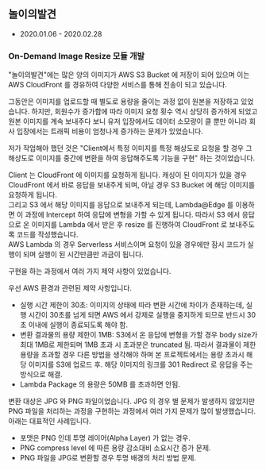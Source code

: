 ## 놀이의발견
- 2020.01.06 - 2020.02.28

### On-Demand Image Resize 모듈 개발

"놀이의발견"에는 많은 양의 이미지가 AWS S3 Bucket 에 저장이 되어 있으며 이는 AWS CloudFront 를 경유하여 다양한 서비스를 통해 전송이 되고 있습니다. 

그동안은 이미지를 업로드할 때 별도로 용량을 줄이는 과정 없이 원본을 저장하고 있었습니다. 하지만, 회원수가 증가함에 따라 이미지 요청 횟수 역시 상당히 증가하게 되었고 원본 이미지를 계속 보내주다 보니 유저 입장에서도 데이터 소모량이 클 뿐만 아니라 회사 입장에서는 트래픽 비용이 엄청나게 증가하는 문제가 있었습니다. 

저가 작업해야 했던 것은 "Client에서 특정 이미지를 특정 해상도로 요청을 할 경우 그 해상도로 이미지를 중간에 변환을 하여 응답해주도록 기능을 구현" 하는 것이었습니다.

Client 는 CloudFront 에 이미지를 요청하게 됩니다. 캐싱이 된 이미지가 있을 경우 CloudFront 에서 바로 응답을 보내주게 되며, 아닐 경우 S3 Bucket 에 해당 이미지를 요청하게 됩니다.  
그리고 S3 에서 해당 이미지를 응답으로 보내주게 되는데, Lambda@Edge 를 이용하면 이 과정에 Intercept 하여 응답에 변형을 가할 수 있게 됩니다. 따라서 S3 에서 응답으로 온 이미지를 Lambda 에서 받은 후 resize 를 진행하여 CloudFront 로 보내주도록 코드를 작성했습니다.  
AWS Lambda 의 경우 Serverless 서비스이며 요청이 있을 경우에만 잠시 코드가 실행이 되며 실행이 된 시간만큼만 과금이 됩니다. 

구현을 하는 과정에서 여러 가지 제약 사항이 있었습니다. 

우선 AWS 환경과 관련된 제약 사항입니다. 
- 실행 시간 제한이 30초: 이미지의 상태에 따라 변환 시간에 차이가 존재하는데, 실행 시간이 30초를 넘게 되면 AWS 에서 강제로 실행을 중지하게 되므로 반드시 30초 이내에 실행이 종료되도록 해야 함. 
- 변환 결과물의 용량 제한이 1MB: S3에서 온 응답에 변형을 가할 경우 body size가 최대 1MB로 제한되며 1MB 초과 시 초과분은 truncated 됨. 따라서 결과물이 제한 용량을 초과할 경우 다른 방법을 생각해야 하며 본 프로젝트에서는 용량 초과시 해당 이미지를 S3에 업로드 후. 해당 이미지의 링크를 301 Redirect 로 응답을 주는 방식으로 해결. 
- Lambda Package 의 용량은 50MB 를 초과하면 안됨. 

변환 대상은 JPG 와 PNG 파일이었습니다. JPG 의 경우 별 문제가 발생하지 않았지만 PNG 파일을 처리하는 과정을 구현하는 과정에서 여러 가지 문제가 많이 발생했습니다. 아래는 대표적인 사례입니다. 
- 포맷은 PNG 인데 투명 레이어(Alpha Layer) 가 없는 경우. 
- PNG compress level 에 따른 용량 감소대비 소요시간 증가 문제. 
- PNG 파일을 JPG로 변환할 경우 투명 배경의 처리 방법 문제. 